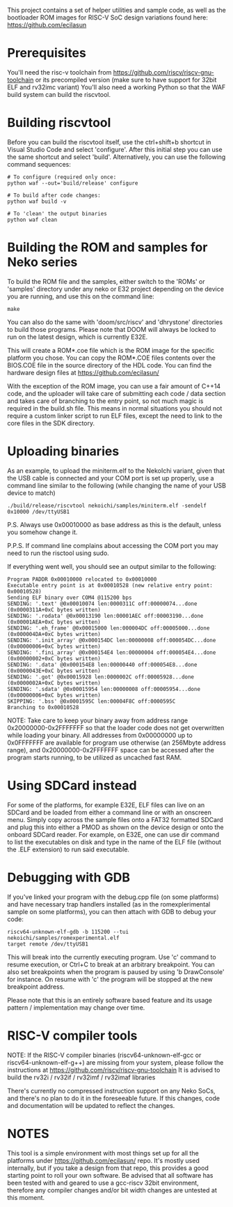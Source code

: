 This project contains a set of helper utilities and sample code, as well as the bootloader ROM images for RISC-V SoC design variations found here: https://github.com/ecilasun

# Prerequisites

You'll need the risc-v toolchain from https://github.com/riscv/riscv-gnu-toolchain or its precompiled version (make sure to have support for 32bit ELF and rv32imc variant)
You'll also need a working Python so that the WAF build system can build the riscvtool.

# Building riscvtool

Before you can build the riscvtool itself, use the ctrl+shift+b shortcut in Visual Studio Code and select 'configure'. After this initial step you can use the same shortcut and select 'build'.
Alternatively, you can use the following command sequences:
```
# To configure (required only once:
python waf --out='build/release' configure

# To build after code changes:
python waf build -v

# To 'clean' the output binaries
python waf clean
```

# Building the ROM and samples for Neko series

To build the ROM file and the samples, either switch to the 'ROMs' or 'samples' directory under any neko or E32 project depending on the device you are running, and use this on the command line:

```
make
```

You can also do the same with 'doom/src/riscv' and 'dhrystone' directories to build those programs. Please note that DOOM will always be locked to run on the latest design, which is currently E32E.

This will create a ROM*.coe file which is the ROM image for the specific platform you chose. You can copy the ROM*.COE files contents over the BIOS.COE file in the source directory of the HDL code. You can find the hardware design files at https://github.com/ecilasun/

With the exception of the ROM image, you can use a fair amount of C++14 code, and the uploader will take care of submitting each code / data section and takes care of branching to the entry point, so not much magic is required in the build.sh file. This means in normal situations you should not require a custom linker script to run ELF files, except the need to link to the core files in the SDK directory.

# Uploading binaries

As an example, to upload the miniterm.elf to the NekoIchi variant, given that the USB cable is connected and your COM port is set up properly, use a command line similar to the following (while changing the name of your USB device to match)
```
./build/release/riscvtool nekoichi/samples/miniterm.elf -sendelf 0x10000 /dev/ttyUSB1
```

P.S. Always use 0x00010000 as base address as this is the default, unless you somehow change it.

P.P.S. If command line complains about accessing the COM port you may need to run the risctool using sudo.

If everything went well, you should see an output similar to the following:
```
Program PADDR 0x00010000 relocated to 0x00010000
Executable entry point is at 0x00010528 (new relative entry point: 0x00010528)
Sending ELF binary over COM4 @115200 bps
SENDING: '.text' @0x00010074 len:0000311C off:00000074...done (0x0000311A+0xC bytes written)
SENDING: '.rodata' @0x00013190 len:00001AEC off:00003190...done (0x00001AEA+0xC bytes written)
SENDING: '.eh_frame' @0x00015000 len:000004DC off:00005000...done (0x000004DA+0xC bytes written)
SENDING: '.init_array' @0x000154DC len:00000008 off:000054DC...done (0x00000006+0xC bytes written)
SENDING: '.fini_array' @0x000154E4 len:00000004 off:000054E4...done (0x00000002+0xC bytes written)
SENDING: '.data' @0x000154E8 len:00000440 off:000054E8...done (0x0000043E+0xC bytes written)
SENDING: '.got' @0x00015928 len:0000002C off:00005928...done (0x0000002A+0xC bytes written)
SENDING: '.sdata' @0x00015954 len:00000008 off:00005954...done (0x00000006+0xC bytes written)
SKIPPING: '.bss' @0x0001595C len:00004F8C off:0000595C
Branching to 0x00010528
```

NOTE: Take care to keep your binary away from address range 0x20000000-0x2FFFFFFF so that the loader code does not get overwritten while loading your binary. All addresses from 0x00000000 up to 0x0FFFFFFF are available for program use otherwise (an 256Mbyte address range), and 0x20000000-0x2FFFFFFF space can be accessed after the program starts running, to be utilized as uncached fast RAM.

# Using SDCard instead

For some of the platforms, for example E32E, ELF files can live on an SDCard and be loaded from either a command line or with an onscreen menu. Simply copy across the sample files onto a FAT32 formatted SDCard and plug this into either a PMOD as shown on the device design or onto the onboard SDCard reader. For example, on E32E, one can use dir command to list the executables on disk and type in the name of the ELF file (without the .ELF extension) to run said executable.

# Debugging with GDB

If you've linked your program with the debug.cpp file (on some platforms) and have necessary trap handlers installed (as in the romexplerimental sample on some platforms), you can then attach with GDB to debug your code:

```
riscv64-unknown-elf-gdb -b 115200 --tui nekoichi/samples/romexperimental.elf
target remote /dev/ttyUSB1
```

This will break into the currently executing program. Use 'c' command to resume execution, or Ctrl+C to break at an arbitrary breakpoint. You can also set breakpoints when the program is paused by using 'b DrawConsole' for instance. On resume with 'c' the program will be stopped at the new breakpoint address.

Please note that this is an entirely software based feature and its usage pattern / implementation may change over time.

# RISC-V compiler tools

NOTE: If the RISC-V compiler binaries (riscv64-unknown-elf-gcc or riscv64-unknown-elf-g++) are missing from your system, please follow the instructions at https://github.com/riscv/riscv-gnu-toolchain
It is advised to build the rv32i / rv32if / rv32imf / rv32imaf libraries

There's currently no compressed instruction support on any Neko SoCs, and there's no plan to do it in the foreseeable future. If this changes, code and documentation will be updated to reflect the changes.

# NOTES

This tool is a simple environment with most things set up for all the platforms under https://github.com/ecilasun/ repo. It's mostly used internally, but if you take a design from that repo, this provides a good starting point to roll your own software. Be advised that all software has been tested with and geared to use a gcc-riscv 32bit environment, therefore any compiler changes and/or bit width changes are untested at this moment.
